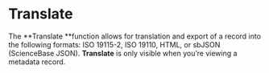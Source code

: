 # Translate

The **Translate **function allows for translation and export of a record into the following formats: ISO 19115-2, ISO 19110, HTML, or sbJSON \(ScienceBase JSON\). **Translate** is only visible when you’re viewing a metadata record.

